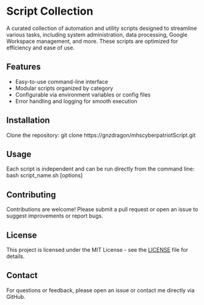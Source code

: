 # Script Collection

A curated collection of automation and utility scripts designed to streamline various tasks, including system administration, data processing, Google Workspace management, and more. These scripts are optimized for efficiency and ease of use.

## Features
- Easy-to-use command-line interface
- Modular scripts organized by category
- Configurable via environment variables or config files
- Error handling and logging for smooth execution

## Installation
Clone the repository:
git clone https://gnzdragon/mhscyberpatriotScript.git

## Usage
Each script is independent and can be run directly from the command line:
bash script_name.sh [options]

## Contributing
Contributions are welcome! Please submit a pull request or open an issue to suggest improvements or report bugs.

## License
This project is licensed under the MIT License - see the [LICENSE](LICENSE) file for details.

## Contact
For questions or feedback, please open an issue or contact me directly via GitHub.
